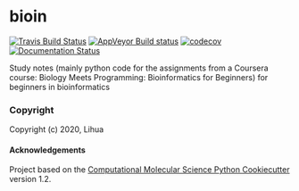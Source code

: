 bioin
==============================
[//]: # (Badges)
[![Travis Build Status](https://travis-ci.com/REPLACE_WITH_OWNER_ACCOUNT/bioin.svg?branch=master)](https://travis-ci.com/REPLACE_WITH_OWNER_ACCOUNT/bioin)
[![AppVeyor Build status](https://ci.appveyor.com/api/projects/status/REPLACE_WITH_APPVEYOR_LINK/branch/master?svg=true)](https://ci.appveyor.com/project/REPLACE_WITH_OWNER_ACCOUNT/bioin/branch/master)
[![codecov](https://codecov.io/gh/REPLACE_WITH_OWNER_ACCOUNT/bioin/branch/master/graph/badge.svg)](https://codecov.io/gh/REPLACE_WITH_OWNER_ACCOUNT/bioin/branch/master)
[![Documentation Status](https://readthedocs.org/projects/bioin/badge/?version=latest)](https://bioin.readthedocs.io/en/latest/?badge=latest)


Study notes (mainly python code for the assignments from a Coursera course: Biology Meets Programming: Bioinformatics for Beginners) for beginners in bioinformatics

### Copyright

Copyright (c) 2020, Lihua


#### Acknowledgements
 
Project based on the 
[Computational Molecular Science Python Cookiecutter](https://github.com/molssi/cookiecutter-cms) version 1.2.
